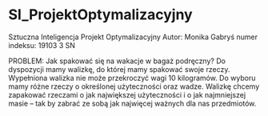 # SI_ProjektOptymalizacyjny
Sztuczna Inteligencja Projekt Optymalizacyjny
Autor: Monika Gabryś
numer indeksu: 19103
3 SN

PROBLEM:
Jak spakować się na wakacje w bagaż podręczny?
Do dyspozycji mamy walizkę, do której mamy spakować swoje rzeczy. Wypełniona walizka nie może przekroczyć wagi 10 kilogramów.
Do wyboru mamy różne rzeczy o określonej użyteczności oraz wadze. Walizkę chcemy zapakować rzeczami o jak największej użyteczności i o jak najmniejszej masie – tak by zabrać ze sobą jak najwięcej ważnych dla nas przedmiotów.

